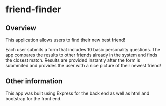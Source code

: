 # friend-finder

## Overview

This application allows users to find their new best friend! 

Each user submits a form that includes 10 basic personality questions. The app compares the results to other friends already in the system and finds the closest match. Results are provided instantly after the form is submmited and provides the user with a nice picture of their newest friend!

## Other information

This app was built using Express for the back end as well as html and bootstrap for the front end. 